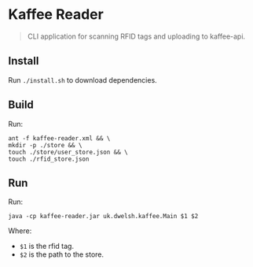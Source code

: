# Kaffee Reader
> CLI application for scanning RFID tags and uploading to kaffee-api.

## Install
Run `./install.sh` to download dependencies.

## Build 
Run:
```shell script
ant -f kaffee-reader.xml && \ 
mkdir -p ./store && \
touch ./store/user_store.json && \
touch ./rfid_store.json
```

## Run
Run:
```shell script
java -cp kaffee-reader.jar uk.dwelsh.kaffee.Main $1 $2
```
Where:
- `$1` is the rfid tag.
- `$2` is the path to the store.